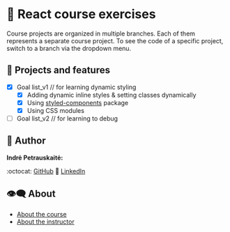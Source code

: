 # :beginner: React course exercises

Course projects are organized in multiple branches. Each of them represents a separate course project.
To see the code of a specific project, switch to a branch via the dropdown menu.

## :dart: Projects and features

- [x] Goal list_v1 // for learning dynamic styling
  - [x] Adding dynamic inline styles & setting classes dynamically
  - [x] Using [styled-components](https://styled-components.com/) package
  - [x] Using CSS modules
- [ ] Goal list_v2 // for learning to debug

## :princess: Author

**Indrė Petrauskaitė:**

:octocat: [GitHub](https://github.com/IndrePet)
:link: [LinkedIn](https://www.linkedin.com/in/indrepet/)

## :eye_speech_bubble: About

- [About the course](https://www.udemy.com/course/react-the-complete-guide-incl-redux/)
- [About the instructor](https://www.udemy.com/user/maximilian-schwarzmuller/)
